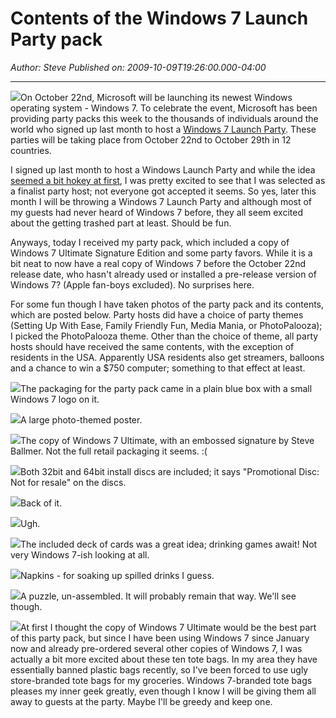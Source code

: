 # Contents of the Windows 7 Launch Party pack

*Author: Steve*
*Published on: 2009-10-09T19:26:00.000-04:00*

---

[![](Untitled.png)](http://2.bp.blogspot.com/_kfv2ADnjgQg/Ss_Nmv6eXxI/AAAAAAAAEtY/tRJSDEhnyq8/s1600-h/Untitled.png)On October 22nd, Microsoft will be launching its newest Windows operating system - Windows 7. To celebrate the event, Microsoft has been providing party packs this week to the thousands of individuals around the world who signed up last month to host a [Windows 7 Launch Party](http://houseparty.com/windows7). These parties will be taking place from October 22nd to October 29th in 12 countries.  
  
I signed up last month to host a Windows Launch Party and while the idea [seemed a bit hokey at first](http://www.youtube.com/watch?v=9oWWt_L-qeo), I was pretty excited to see that I was selected as a finalist party host; not everyone got accepted it seems. So yes, later this month I will be throwing a Windows 7 Launch Party and although most of my guests had never heard of Windows 7 before, they all seem excited about the getting trashed part at least. Should be fun.  
  
Anyways, today I received my party pack, which included a copy of Windows 7 Ultimate Signature Edition and some party favors. While it is a bit neat to now have a real copy of Windows 7 before the October 22nd release date, who hasn't already used or installed a pre-release version of Windows 7? (Apple fan-boys excluded). No surprises here.  
  
For some fun though I have taken photos of the party pack and its contents, which are posted below. Party hosts did have a choice of party themes (Setting Up With Ease, Family Friendly Fun, Media Mania, or PhotoPalooza); I picked the PhotoPalooza theme. Other than the choice of theme, all party hosts should have received the same contents, with the exception of residents in the USA. Apparently USA residents also get streamers, balloons and a chance to win a $750 computer; something to that effect at least.  
  
  
[![](IMG_5180.JPG)](http://4.bp.blogspot.com/_kfv2ADnjgQg/Ss_HeSTNVAI/AAAAAAAAEro/h92ns_U3u3w/s1600-h/IMG_5180.JPG)The packaging for the party pack came in a plain blue box with a small Windows 7 logo on it.  
  
  
[![](IMG_5194.JPG)](http://2.bp.blogspot.com/_kfv2ADnjgQg/Ss_H5C88sjI/AAAAAAAAEtA/2pc1q_l17Ns/s1600-h/IMG_5194.JPG)A large photo-themed poster.  
  
[![](IMG_5190.JPG)](http://2.bp.blogspot.com/_kfv2ADnjgQg/Ss_H3r8yAQI/AAAAAAAAEsg/FwGLUZ4fxZY/s1600-h/IMG_5190.JPG)The copy of Windows 7 Ultimate, with an embossed signature by Steve Ballmer. Not the full retail packaging it seems. :(  
  
[![](IMG_5192.JPG)](http://3.bp.blogspot.com/_kfv2ADnjgQg/Ss_H4cNYoyI/AAAAAAAAEsw/_054htQE5oQ/s1600-h/IMG_5192.JPG)Both 32bit and 64bit install discs are included; it says "Promotional Disc: Not for resale" on the discs.  
  
[![](IMG_5191.JPG)](http://1.bp.blogspot.com/_kfv2ADnjgQg/Ss_H3wlomeI/AAAAAAAAEso/F2LGhDYHmoM/s1600-h/IMG_5191.JPG)Back of it.  
  
[![](IMG_5193.JPG)](http://2.bp.blogspot.com/_kfv2ADnjgQg/Ss_H4_3R5aI/AAAAAAAAEs4/qogJ77CKaPo/s1600-h/IMG_5193.JPG)Ugh.  
  
[![](IMG_5188.JPG)](http://1.bp.blogspot.com/_kfv2ADnjgQg/Ss_HqgtVZ7I/AAAAAAAAEsY/F9pOlg_eutQ/s1600-h/IMG_5188.JPG)The included deck of cards was a great idea; drinking games await! Not very Windows 7-ish looking at all.  
  
[![](IMG_5187.JPG)](http://2.bp.blogspot.com/_kfv2ADnjgQg/Ss_HqEskO6I/AAAAAAAAEsQ/2cAClxrSVd0/s1600-h/IMG_5187.JPG)Napkins - for soaking up spilled drinks I guess.  
  
  
[![](IMG_5182.JPG)](http://1.bp.blogspot.com/_kfv2ADnjgQg/Ss_He9mQH2I/AAAAAAAAErw/UKLw9mvc9HQ/s1600-h/IMG_5182.JPG)A puzzle, un-assembled. It will probably remain that way. We'll see though.  
  
[![](IMG_5184.JPG)](http://3.bp.blogspot.com/_kfv2ADnjgQg/Ss_JFOLN9KI/AAAAAAAAEtI/FDbmpQ9sJpI/s1600-h/IMG_5184.JPG)At first I thought the copy of Windows 7 Ultimate would be the best part of this party pack, but since I have been using Windows 7 since January now and already pre-ordered several other copies of Windows 7, I was actually a bit more excited about these ten tote bags. In my area they have essentially banned plastic bags recently, so I've been forced to use ugly store-branded tote bags for my groceries. Windows 7-branded tote bags pleases my inner geek greatly, even though I know I will be giving them all away to guests at the party. Maybe I'll be greedy and keep one.